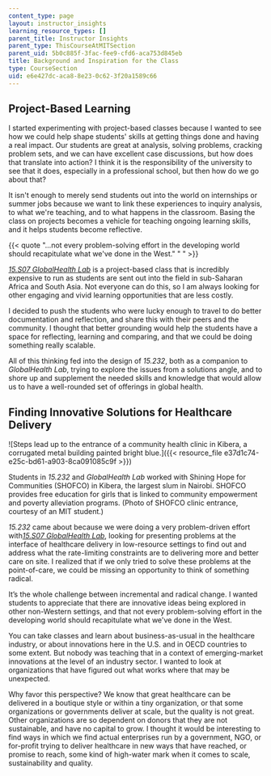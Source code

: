 ```yaml
---
content_type: page
layout: instructor_insights
learning_resource_types: []
parent_title: Instructor Insights
parent_type: ThisCourseAtMITSection
parent_uid: 5b0c885f-3fac-fee9-cfd6-aca753d845eb
title: Background and Inspiration for the Class
type: CourseSection
uid: e6e427dc-aca8-8e23-0c62-3f20a1589c66
---
```


Project-Based Learning
----------------------

I started experimenting with project-based classes because I wanted to see how we could help shape students' skills at getting things done and having a real impact. Our students are great at analysis, solving problems, cracking problem sets, and we can have excellent case discussions, but how does that translate into action? I think it is the responsibility of the university to see that it does, especially in a professional school, but then how do we go about that?

It isn't enough to merely send students out into the world on internships or summer jobs because we want to link these experiences to inquiry analysis, to what we're teaching, and to what happens in the classroom. Basing the class on projects becomes a vehicle for teaching ongoing learning skills, and it helps students become reflective.

{{< quote "...not every problem-solving effort in the developing world should recapitulate what we've done in the West." " " >}}

[_15.S07 GlobalHealth Lab_](/courses/15-s07-globalhealth-lab-spring-2013/) is a project-based class that is incredibly expensive to run as students are sent out into the field in sub-Saharan Africa and South Asia. Not everyone can do this, so I am always looking for other engaging and vivid learning opportunities that are less costly.

I decided to push the students who were lucky enough to travel to do better documentation and reflection, and share this with their peers and the community. I thought that better grounding would help the students have a space for reflecting, learning and comparing, and that we could be doing something really scalable.

All of this thinking fed into the design of _15.232_, both as a companion to _GlobalHealth Lab_, trying to explore the issues from a solutions angle, and to shore up and supplement the needed skills and knowledge that would allow us to have a well-rounded set of offerings in global health.

Finding Innovative Solutions for Healthcare Delivery
----------------------------------------------------

![Steps lead up to the entrance of a community health clinic in Kibera, a corrugated metal building painted bright blue.]({{< resource_file e37d1c74-e25c-bd61-a903-8ca091085c9f >}})  

Students in _15.232_ and _GlobalHealth Lab_ worked with Shining Hope for Communities (SHOFCO) in Kibera, the largest slum in Nairobi. SHOFCO provides free education for girls that is linked to community empowerment and poverty alleviation programs. (Photo of SHOFCO clinic entrance, courtesy of an MIT student.)

_15.232_ came about because we were doing a very problem-driven effort with[_15.S07 GlobalHealth Lab_](/courses/15-s07-globalhealth-lab-spring-2013/), looking for presenting problems at the interface of healthcare delivery in low-resource settings to find out and address what the rate-limiting constraints are to delivering more and better care on site. I realized that if we only tried to solve these problems at the point-of-care, we could be missing an opportunity to think of something radical.

It’s the whole challenge between incremental and radical change. I wanted students to appreciate that there are innovative ideas being explored in other non-Western settings, and that not every problem-solving effort in the developing world should recapitulate what we've done in the West.

You can take classes and learn about business-as-usual in the healthcare industry, or about innovations here in the U.S. and in OECD countries to some extent. But nobody was teaching that in a context of emerging-market innovations at the level of an industry sector. I wanted to look at organizations that have figured out what works where that may be unexpected.

Why favor this perspective? We know that great healthcare can be delivered in a boutique style or within a tiny organization, or that some organizations or governments deliver at scale, but the quality is not great. Other organizations are so dependent on donors that they are not sustainable, and have no capital to grow. I thought it would be interesting to find ways in which we find actual enterprises run by a government, NGO, or for-profit trying to deliver healthcare in new ways that have reached, or promise to reach, some kind of high-water mark when it comes to scale, sustainability and quality.